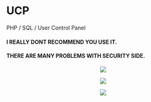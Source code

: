 # UCP
PHP / SQL / User Control Panel

#### I REALLY DONT RECOMMEND YOU USE IT.
#### THERE ARE MANY PROBLEMS WITH SECURITY SIDE.

<p align="center">
  <img src="https://i.imgur.com/btDHlH9.png" />
</p>

<p align="center">
  <img src="https://i.imgur.com/gc1wMsj.png" />
</p>

<p align="center">
  <img src="https://i.imgur.com/ceAuxxo.png" />
</p>
